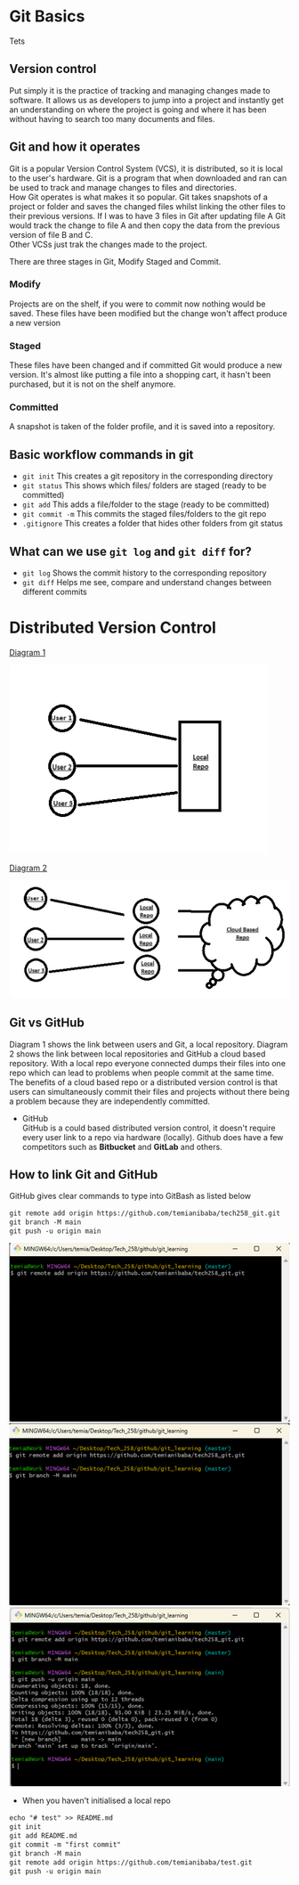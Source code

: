# Git Basics
Tets
## Version control
Put simply it is the practice of tracking and managing changes made to software. It allows us as developers to jump into 
a project and instantly get an understanding on where the project is going and where it has been without having to search
too many documents and files.

## Git and how it operates
Git is a popular Version Control System (VCS), it is distributed, so it is local to the user's hardware. Git is a program
that when downloaded and ran can be used to track and manage changes to files and directories.<br>
How Git operates is what makes it so popular. Git takes snapshots of a project or folder and saves the changed files whilst
linking the other files to their previous versions. If I was to have 3 files in Git after updating file A Git would track
the change to file A and then copy the data from the previous version of file B and C.<br>
Other VCSs just trak the changes made to the project.<br>

There are three stages in Git, Modify Staged and Commit.
### Modify
Projects are on the shelf, if you were to commit now nothing would be saved. These files have been modified but the change 
won't affect produce a new version
### Staged
These files have been changed and if committed Git would produce a new version. It's almost like putting a file into a shopping
cart, it hasn't been purchased, but it is not on the shelf anymore.
### Committed
A snapshot is taken of the folder profile, and it is saved into a repository.

## Basic workflow commands in git

- `git init`
This creates a git repository in the corresponding directory
- `git status`
This shows which files/ folders are staged (ready to be committed)
- `git add`
This adds a file/folder to the stage (ready to be committed)
- `git commit -m`
This commits the staged files/folders to the git repo
- `.gitignore`
This creates a folder that hides other folders from git status

## What can we use `git log` and `git diff` for?
- `git log`
Shows the commit history to the corresponding repository
- `git diff`
Helps me see, compare and understand changes between different commits

# Distributed Version Control

<ins>Diagram 1<ins><br>


![img_2.png](img_2.png) 


<ins>Diagram 2<ins>

![img_5.png](img_5.png)

## Git vs GitHub
Diagram 1 shows the link between users and Git, a local repository. Diagram 2 shows the link between local repositories and
GitHub a cloud based repository. With a local repo everyone connected dumps their files into one repo which can lead to 
problems when people commit at the same time. The benefits of a cloud based repo or a distributed version control is that
users can simultaneously commit their files and projects without there being a problem because they are independently committed.

- GitHub<br>
GitHub is a could based distributed version control, it doesn't require every user link to a repo via hardware (locally).
Github does have a few competitors such as **Bitbucket** and **GitLab** and others.

## How to link Git and GitHub
GitHub gives clear commands to type into GitBash as listed below
```
git remote add origin https://github.com/temianibaba/tech258_git.git
git branch -M main
git push -u origin main
```
![img_6.png](img_6.png)
![img_7.png](img_7.png)
![img_8.png](img_8.png)


- When you haven't initialised a local repo

```
echo "# test" >> README.md
git init
git add README.md
git commit -m "first commit"
git branch -M main
git remote add origin https://github.com/temianibaba/test.git
git push -u origin main
```
